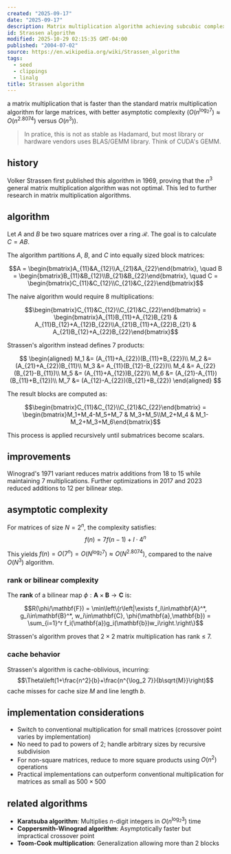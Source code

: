 ```yaml
---
created: "2025-09-17"
date: "2025-09-17"
description: Matrix multiplication algorithm achieving subcubic complexity via recursive divide-and-conquer
id: Strassen algorithm
modified: 2025-10-29 02:15:35 GMT-04:00
published: "2004-07-02"
source: https://en.wikipedia.org/wiki/Strassen_algorithm
tags:
  - seed
  - clippings
  - linalg
title: Strassen algorithm
---
```


a matrix multiplication that is faster than the standard matrix multiplication algorithm for large matrices, with better asymptotic complexity ($O(n^{\log_2 7}) \approx O(n^{2.8074})$ versus $O(n^3)$).

> In pratice, this is not as stable as Hadamard, but most library or hardware vendors uses BLAS/GEMM library. Think of CUDA's GEMM.

## history

Volker Strassen first published this algorithm in 1969, proving that the $n^3$ general matrix multiplication algorithm was not optimal. This led to further research in matrix multiplication algorithms.

## algorithm

Let $A$ and $B$ be two square matrices over a ring $\mathcal{R}$. The goal is to calculate $C = AB$.

The algorithm partitions $A$, $B$, and $C$ into equally sized block matrices:

$$A = \begin{bmatrix}A_{11}&A_{12}\\A_{21}&A_{22}\end{bmatrix}, \quad B = \begin{bmatrix}B_{11}&B_{12}\\B_{21}&B_{22}\end{bmatrix}, \quad C = \begin{bmatrix}C_{11}&C_{12}\\C_{21}&C_{22}\end{bmatrix}$$

The naive algorithm would require 8 multiplications:

$$\begin{bmatrix}C_{11}&C_{12}\\C_{21}&C_{22}\end{bmatrix} = \begin{bmatrix}A_{11}B_{11}+A_{12}B_{21} & A_{11}B_{12}+A_{12}B_{22}\\A_{21}B_{11}+A_{22}B_{21} & A_{21}B_{12}+A_{22}B_{22}\end{bmatrix}$$

Strassen's algorithm instead defines 7 products:

$$
\begin{aligned}
M_1 &= (A_{11}+A_{22})(B_{11}+B_{22})\\
M_2 &= (A_{21}+A_{22})B_{11}\\
M_3 &= A_{11}(B_{12}-B_{22})\\
M_4 &= A_{22}(B_{21}-B_{11})\\
M_5 &= (A_{11}+A_{12})B_{22}\\
M_6 &= (A_{21}-A_{11})(B_{11}+B_{12})\\
M_7 &= (A_{12}-A_{22})(B_{21}+B_{22})
\end{aligned}
$$

The result blocks are computed as:

$$\begin{bmatrix}C_{11}&C_{12}\\C_{21}&C_{22}\end{bmatrix} = \begin{bmatrix}M_1+M_4-M_5+M_7 & M_3+M_5\\M_2+M_4 & M_1-M_2+M_3+M_6\end{bmatrix}$$

This process is applied recursively until submatrices become scalars.

## improvements

Winograd's 1971 variant reduces matrix additions from 18 to 15 while maintaining 7 multiplications. Further optimizations in 2017 and 2023 reduced additions to 12 per bilinear step.

## asymptotic complexity

For matrices of size $N = 2^n$, the complexity satisfies:
$$f(n) = 7f(n-1) + l \cdot 4^n$$

This yields $f(n) = O(7^n) = O(N^{\log_2 7}) \approx O(N^{2.8074})$, compared to the naive $O(N^3)$ algorithm.

### rank or bilinear complexity

The **rank** of a bilinear map $\phi: \mathbf{A} \times \mathbf{B} \rightarrow \mathbf{C}$ is:

$$R(\phi/\mathbf{F}) = \min\left\{r\left|\exists f_i\in\mathbf{A}^*, g_i\in\mathbf{B}^*, w_i\in\mathbf{C}, \phi(\mathbf{a},\mathbf{b}) = \sum_{i=1}^r f_i(\mathbf{a})g_i(\mathbf{b})w_i\right.\right\}$$

Strassen's algorithm proves that $2 \times 2$ matrix multiplication has rank ≤ 7.

### cache behavior

Strassen's algorithm is cache-oblivious, incurring:
$$\Theta\left(1+\frac{n^2}{b}+\frac{n^{\log_2 7}}{b\sqrt{M}}\right)$$
cache misses for cache size $M$ and line length $b$.

## implementation considerations

- Switch to conventional multiplication for small matrices (crossover point varies by implementation)
- No need to pad to powers of 2; handle arbitrary sizes by recursive subdivision
- For non-square matrices, reduce to more square products using $O(n^2)$ operations
- Practical implementations can outperform conventional multiplication for matrices as small as $500 \times 500$

## related algorithms

- **Karatsuba algorithm**: Multiplies $n$-digit integers in $O(n^{\log_2 3})$ time
- **Coppersmith-Winograd algorithm**: Asymptotically faster but impractical crossover point
- **Toom-Cook multiplication**: Generalization allowing more than 2 blocks
